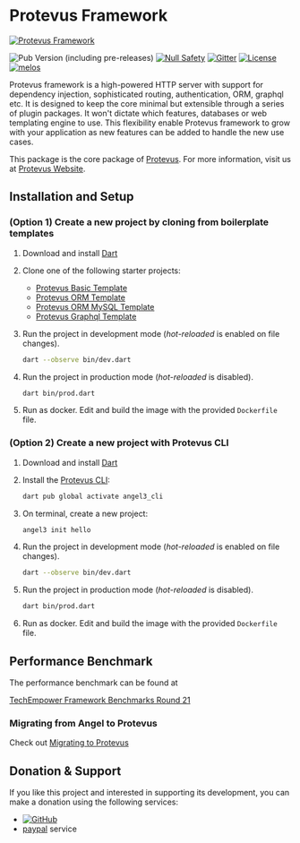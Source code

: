 # Protevus Framework

[![Protevus Framework](../../angel3_logo.png)](https://github.com/dart-backend/angel)

![Pub Version (including pre-releases)](https://img.shields.io/pub/v/angel3_framework?include_prereleases)
[![Null Safety](https://img.shields.io/badge/null-safety-brightgreen)](https://dart.dev/null-safety)
[![Gitter](https://img.shields.io/gitter/room/angel_dart/discussion)](https://gitter.im/angel_dart/discussion)
[![License](https://img.shields.io/github/license/dart-backend/angel)](https://github.com/dart-backend/angel/tree/master/packages/framework/LICENSE)
[![melos](https://img.shields.io/badge/maintained%20with-melos-f700ff.svg?style=flat-square)](https://github.com/invertase/melos)

Protevus framework is a high-powered HTTP server with support for dependency injection, sophisticated routing, authentication, ORM, graphql etc. It is designed to keep the core minimal but extensible through a series of plugin packages. It won't dictate which features, databases or web templating engine to use. This flexibility enable Protevus framework to grow with your application as new features can be added to handle the new use cases.

This package is the core package of [Protevus](https://github.com/dart-backend/angel). For more information, visit us at [Protevus Website](https://angel3-framework.web.app).

## Installation and Setup

### (Option 1) Create a new project by cloning from boilerplate templates

1. Download and install [Dart](https://dart.dev/get-dart)

2. Clone one of the following starter projects:
   * [Protevus Basic Template](https://github.com/dukefirehawk/boilerplates/tree/v7/angel3-basic)
   * [Protevus ORM Template](https://github.com/dukefirehawk/boilerplates/tree/v7/angel3-orm)
   * [Protevus ORM MySQL Template](https://github.com/dukefirehawk/boilerplates/tree/v7/angel3-orm-mysql)
   * [Protevus Graphql Template](https://github.com/dukefirehawk/boilerplates/tree/v7/angel3-graphql)

3. Run the project in development mode (*hot-reloaded* is enabled on file changes).

   ```bash
   dart --observe bin/dev.dart
   ```

4. Run the project in production mode (*hot-reloaded* is disabled).

   ```bash
   dart bin/prod.dart
   ```

5. Run as docker. Edit and build the image with the provided `Dockerfile` file.

### (Option 2) Create a new project with Protevus CLI

1. Download and install [Dart](https://dart.dev/get-dart)

2. Install the [Protevus CLI](https://pub.dev/packages/angel3_cli):

   ```bash
   dart pub global activate angel3_cli
   ```

3. On terminal, create a new project:

   ```bash
   angel3 init hello
   ```

4. Run the project in development mode (*hot-reloaded* is enabled on file changes).

   ```bash
   dart --observe bin/dev.dart
   ```

5. Run the project in production mode (*hot-reloaded* is disabled).

   ```bash
   dart bin/prod.dart
   ```

6. Run as docker. Edit and build the image with the provided `Dockerfile` file.

## Performance Benchmark

The performance benchmark can be found at

[TechEmpower Framework Benchmarks Round 21](https://www.techempower.com/benchmarks/#section=data-r21&test=composite)

### Migrating from Angel to Protevus

Check out [Migrating to Protevus](https://angel3-docs.dukefirehawk.com/migration/angel-2.x.x-to-angel3/migration-guide-3)

## Donation & Support

If you like this project and interested in supporting its development, you can make a donation using the following services:

* [![GitHub](https://img.shields.io/static/v1?label=Sponsor&message=%E2%9D%A4&logo=GitHub&color=%23fe8e86)](https://github.com/sponsors/dukefirehawk)
* [paypal](https://paypal.me/dukefirehawk?country.x=MY&locale.x=en_US) service
